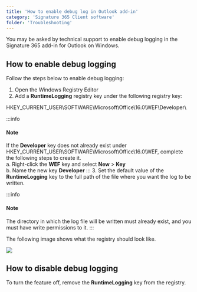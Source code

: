 ```yaml
---
title: 'How to enable debug log in Outlook add-in'
category: 'Signature 365 Client software'
folder: 'Troubleshooting'
---
```


You may be asked by technical support to enable debug logging in the Signature 365 add-in for Outlook on Windows.

## How to enable debug logging

Follow the steps below to enable debug logging:

1.  Open the Windows Registry Editor
2.  Add a **RuntimeLogging** registry key under the following registry key:  

HKEY_CURRENT_USER\SOFTWARE\Microsoft\Office\16.0\WEF\Developer\  

:::info
#### Note

If the **Developer** key does not already exist under HKEY_CURRENT_USER\SOFTWARE\Microsoft\Office\16.0\WEF\, complete the following steps to create it.  
a. Right-click the **WEF** key and select **New** > **Key**  
b. Name the new key **Developer**
:::
3.  Set the default value of the **RuntimeLogging** key to the full path of the file where you want the log to be written.  

:::info
#### Note

The directory in which the log file will be written must already exist, and you must have write permissions to it.
:::

The following image shows what the registry should look like.

![](https://s3.amazonaws.com/cdn.freshdesk.com/data/helpdesk/attachments/production/1112379106/original/heRC7OgPoPN4s_W-O9lIpSWcRg4sHI4iUw.png?1639394014)

## How to disable debug logging

To turn the feature off, remove the **RuntimeLogging** key from the registry.